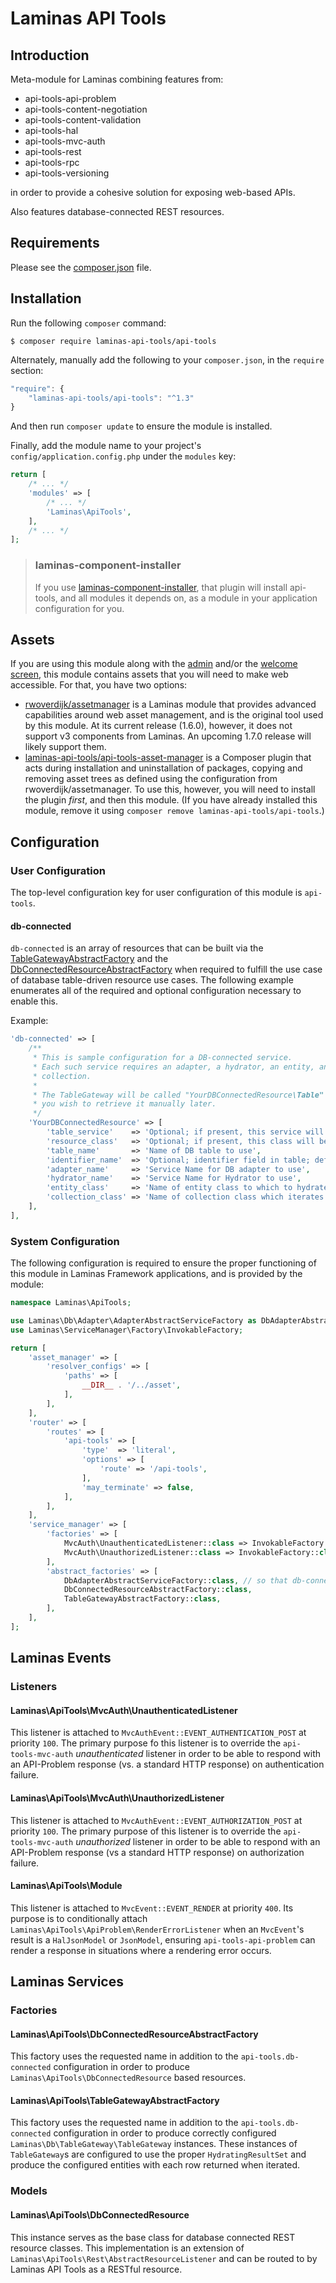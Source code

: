 # Laminas API Tools
## Introduction

Meta-module for Laminas combining features from:

- api-tools-api-problem
- api-tools-content-negotiation
- api-tools-content-validation
- api-tools-hal
- api-tools-mvc-auth
- api-tools-rest
- api-tools-rpc
- api-tools-versioning

in order to provide a cohesive solution for exposing web-based APIs.

Also features database-connected REST resources.

## Requirements
  
Please see the [composer.json](https://github.com/laminas-api-tools/api-tools/tree/master/composer.json) file.

## Installation

Run the following `composer` command:

```console
$ composer require laminas-api-tools/api-tools
```

Alternately, manually add the following to your `composer.json`, in the `require` section:

```javascript
"require": {
    "laminas-api-tools/api-tools": "^1.3"
}
```

And then run `composer update` to ensure the module is installed.

Finally, add the module name to your project's `config/application.config.php` under the `modules`
key:

```php
return [
    /* ... */
    'modules' => [
        /* ... */
        'Laminas\ApiTools',
    ],
    /* ... */
];
```

> ### laminas-component-installer
>
> If you use [laminas-component-installer](https://github.com/laminas/laminas-component-installer),
> that plugin will install api-tools, and all modules it depends on, as a
> module in your application configuration for you.

## Assets

If you are using this module along with the [admin](https://github.com/laminas-api-tools/api-tools-admin)
and/or the [welcome screen](https://github.com/laminas-api-tools/api-tools-welcome),
this module contains assets that you will need to make web accessible. For that,
you have two options:

- [rwoverdijk/assetmanager](https://github.com/rwoverdijk/AssetManager) is a Laminas
  module that provides advanced capabilities around web asset management, and is
  the original tool used by this module. At its current release (1.6.0),
  however, it does not support v3 components from Laminas. An upcoming
  1.7.0 release will likely support them.
- [laminas-api-tools/api-tools-asset-manager](https://github.com/laminas-api-tools/api-tools-asset-manager) is a
  Composer plugin that acts during installation and uninstallation of packages,
  copying and removing asset trees as defined using the configuration from
  rwoverdijk/assetmanager. To use this, however, you will need to install the
  plugin *first*, and then this module. (If you have already installed this
  module, remove it using `composer remove laminas-api-tools/api-tools`.)

## Configuration

### User Configuration

The top-level configuration key for user configuration of this module is
`api-tools`.

#### db-connected

`db-connected` is an array of resources that can be built via the
[TableGatewayAbstractFactory](#apitoolstablegatewayabstractfactory) and the
[DbConnectedResourceAbstractFactory](#apitoolsdbconnectedresourceabstractfactory) when required
to fulfill the use case of database table-driven resource use cases. The following example
enumerates all of the required and optional configuration necessary to enable this.

Example:

```php
'db-connected' => [
    /**
     * This is sample configuration for a DB-connected service.
     * Each such service requires an adapter, a hydrator, an entity, and a
     * collection.
     *
     * The TableGateway will be called "YourDBConnectedResource\Table" should
     * you wish to retrieve it manually later.
     */
    'YourDBConnectedResource' => [
        'table_service'    => 'Optional; if present, this service will be used as the table gateway',
        'resource_class'   => 'Optional; if present, this class will be used as the db-connected resource',
        'table_name'       => 'Name of DB table to use',
        'identifier_name'  => 'Optional; identifier field in table; defaults to table_name_id or id',
        'adapter_name'     => 'Service Name for DB adapter to use',
        'hydrator_name'    => 'Service Name for Hydrator to use',
        'entity_class'     => 'Name of entity class to which to hydrate',
        'collection_class' => 'Name of collection class which iterates entities; should be a Paginator extension',
    ],
],
```

### System Configuration

The following configuration is required to ensure the proper functioning of this module in Laminas
Framework applications, and is provided by the module:

```php
namespace Laminas\ApiTools;

use Laminas\Db\Adapter\AdapterAbstractServiceFactory as DbAdapterAbstractServiceFactory;
use Laminas\ServiceManager\Factory\InvokableFactory;

return [
    'asset_manager' => [
        'resolver_configs' => [
            'paths' => [
                __DIR__ . '/../asset',
            ],
        ],
    ],
    'router' => [
        'routes' => [
            'api-tools' => [
                'type'  => 'literal',
                'options' => [
                    'route' => '/api-tools',
                ],
                'may_terminate' => false,
            ],
        ],
    ],
    'service_manager' => [
        'factories' => [
            MvcAuth\UnauthenticatedListener::class => InvokableFactory::class,
            MvcAuth\UnauthorizedListener::class => InvokableFactory::class,
        ],
        'abstract_factories' => [
            DbAdapterAbstractServiceFactory::class, // so that db-connected works "out-of-the-box"
            DbConnectedResourceAbstractFactory::class,
            TableGatewayAbstractFactory::class,
        ],
    ],
];
```

## Laminas Events

### Listeners

#### Laminas\ApiTools\MvcAuth\UnauthenticatedListener

This listener is attached to `MvcAuthEvent::EVENT_AUTHENTICATION_POST` at priority `100`.  The
primary purpose fo this listener is to override the `api-tools-mvc-auth` _unauthenticated_ listener in
order to be able to respond with an API-Problem response (vs. a standard HTTP response) on
authentication failure.

#### Laminas\ApiTools\MvcAuth\UnauthorizedListener

This listener is attached to `MvcAuthEvent::EVENT_AUTHORIZATION_POST` at priority `100`.  The
primary purpose of this listener is to override the `api-tools-mvc-auth` _unauthorized_ listener in order
to be able to respond with an API-Problem response (vs a standard HTTP response) on authorization
failure.

#### Laminas\ApiTools\Module

This listener is attached to `MvcEvent::EVENT_RENDER` at priority `400`.  Its purpose is to
conditionally attach `Laminas\ApiTools\ApiProblem\RenderErrorListener` when an `MvcEvent`'s result is a
`HalJsonModel` or `JsonModel`, ensuring `api-tools-api-problem` can render a response in situations where
a rendering error occurs.

## Laminas Services

### Factories

#### Laminas\ApiTools\DbConnectedResourceAbstractFactory

This factory uses the requested name in addition to the `api-tools.db-connected` configuration
in order to produce `Laminas\ApiTools\DbConnectedResource` based resources.

#### Laminas\ApiTools\TableGatewayAbstractFactory

This factory uses the requested name in addition to the `api-tools.db-connected` configuration
in order to produce correctly configured `Laminas\Db\TableGateway\TableGateway` instances.  These
instances of `TableGateway`s are configured to use the proper `HydratingResultSet` and produce
the configured entities with each row returned when iterated.

### Models

#### Laminas\ApiTools\DbConnectedResource

This instance serves as the base class for database connected REST resource classes.  This
implementation is an extension of `Laminas\ApiTools\Rest\AbstractResourceListener` and can be routed to by
Laminas API Tools as a RESTful resource.
